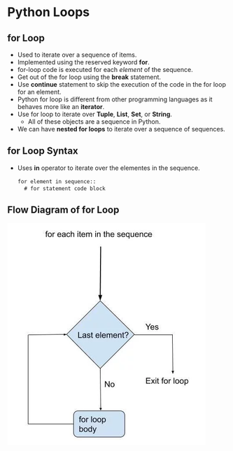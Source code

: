# Python Loops

## for Loop

- Used to iterate over a sequence of items.
- Implemented using the reserved keyword **for**.
- for-loop code is executed for each *element* of the sequence.
- Get out of the for loop using the **break** statement.
- Use **continue** statement to skip the execution of the code in the for loop for an element.
- Python for loop is different from other programming languages as it behaves more like an **iterator**.
- Use for loop to iterate over **Tuple**, **List**, **Set**, or **String**.
  - All of these objects are a sequence in Python.
- We can have **nested for loops** to iterate over a sequence of sequences. 

## for Loop Syntax
- Uses  **in** operator to iterate over the elementes in the sequence.

      for element in sequence::
        # for statement code block
  
## Flow Diagram of for Loop
![](https://github.com/JeffLoboz/100DaysOfPython/blob/main/images/for-loop-flow-diagram.jpg)
